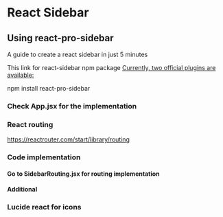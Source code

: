 # React Sidebar
## Using react-pro-sidebar

A guide to create a react sidebar in just 5 minutes 

This link for react-sidebar npm package
[Currently, two official plugins are available:](https://www.npmjs.com/package/react-pro-sidebar)

npm install react-pro-sidebar
### Check App.jsx for the implementation

### React routing
https://reactrouter.com/start/library/routing

### Code implementation 
#### Go to SidebarRouting.jsx for routing implementation

#### Additional
### Lucide react for icons
